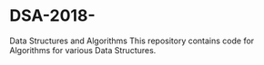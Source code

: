 # DSA-2018-
Data Structures and Algorithms
This repository contains code for Algorithms for various Data Structures.
